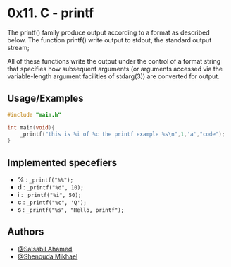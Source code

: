 
# 0x11. C - printf

The printf() family produce output according to a format as described below.  The function printf() write output to stdout, the standard output stream;

All of these functions write the output under the control of a format string that specifies how subsequent arguments (or arguments accessed via the variable-length argument facilities of stdarg(3)) are converted for output.

## Usage/Examples

```c
#include "main.h"

int main(void){
    _printf("this is %i of %c the printf example %s\n",1,'a',"code");
}
```


## Implemented specefiers


- % : ```_printf("%%");```
- d : ```_printf("%d", 10);```
- i : ```_printf("%i", 50);```
- c : ```_printf("%c", 'Q');```
- s : ```_printf("%s", "Hello, printf");```

## Authors

- [@Salsabil Ahamed](https://github.com/salsapil)
- [@Shenouda Mikhael](https://github.com/shenoudaMikhael)

